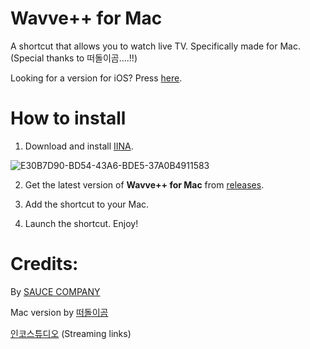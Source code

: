 # Wavve++ for Mac
A shortcut that allows you to watch live TV. Specifically made for Mac. (Special thanks to 떠돌이곰....!!)

Looking for a version for iOS? Press [here](https://github.com/Dr-Sauce/WavvePlus).

# How to install

1. Download and install [IINA](https://iina.io).

![E30B7D90-BD54-43A6-BDE5-37A0B4911583](https://user-images.githubusercontent.com/82555878/196376569-038d00a4-aa2a-4c63-9b71-afdd6e5e1dfd.png)

2. Get the latest version of **Wavve++ for Mac** from [releases](https://github.com/Dr-Sauce/WavvePlusForMac/releases/tag/Releases).

3. Add the shortcut to your Mac.

4. Launch the shortcut. Enjoy!

# Credits:
By [SAUCE COMPANY](https://m.blog.naver.com/sauce2011)

Mac version by [떠돌이곰](https://opensea.kr)


[인코스튜디오](https://m.blog.naver.com/gjppjh09/222416011602) (Streaming links)
